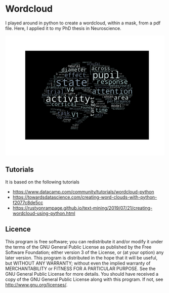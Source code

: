 # Wordcloud

I played around in python to create a wordcloud, within a mask, from a pdf file. 
Here, I applied it to my PhD thesis in Neuroscience.  

![wordcloud-brain](./thesis_wordmap_large.png)

## Tutorials
It is based on the following tutorials

* https://www.datacamp.com/community/tutorials/wordcloud-python
* https://towardsdatascience.com/creating-word-clouds-with-python-f2077c8de5cc
* https://rustyonrampage.github.io/text-mining/2019/07/21/creating-wordcloud-using-python.html


## Licence

This program is free software; you can redistribute it and/or modify it under the terms of the GNU General Public License as published by the Free Software Foundation; either version 3 of the License, or (at your option) any later version.
This program is distributed in the hope that it will be useful, but WITHOUT ANY WARRANTY; without even the implied warranty of MERCHANTABILITY or FITNESS FOR A PARTICULAR PURPOSE. See the GNU General Public License for more details.
You should have received a copy of the GNU General Public License along with this program. If not, see http://www.gnu.org/licenses/.